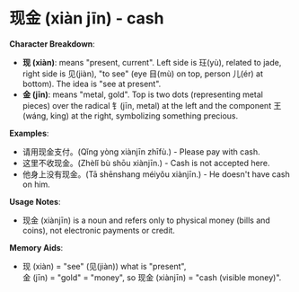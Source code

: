 # **现金 (xiàn jīn) - cash**

**Character Breakdown**:  
- **现 (xiàn)**: means "present, current". Left side is 玨(yù), related to jade, right side is 见(jiàn), "to see" (eye 目(mù) on top, person 儿(ér) at bottom). The idea is "see at present".  
- **金 (jīn)**: means "metal, gold". Top is two dots (representing metal pieces) over the radical 钅(jīn, metal) at the left and the component 王(wáng, king) at the right, symbolizing something precious.

**Examples**:  
- 请用现金支付。(Qǐng yòng xiànjīn zhīfù.) - Please pay with cash.  
- 这里不收现金。(Zhèlǐ bù shōu xiànjīn.) - Cash is not accepted here.  
- 他身上没有现金。(Tā shēnshang méiyǒu xiànjīn.) - He doesn't have cash on him.

**Usage Notes**:  
- 现金 (xiànjīn) is a noun and refers only to physical money (bills and coins), not electronic payments or credit.

**Memory Aids**:  
- 现 (xiàn) = "see" (见(jiàn)) what is "present",  
金 (jīn) = "gold" = "money", so 现金 (xiànjīn) = "cash (visible money)".